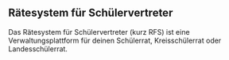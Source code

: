 ## Rätesystem für Schülervertreter

Das Rätesystem für Schülervertreter (kurz RFS) ist eine Verwaltungsplattform für deinen Schülerrat,
Kreisschülerrat oder Landesschülerrat.
